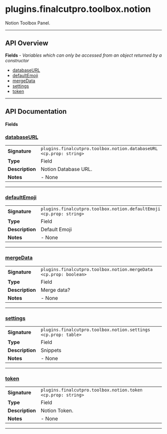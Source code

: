 # plugins.finalcutpro.toolbox.notion

Notion Toolbox Panel.

---

## API Overview
**Fields** - _Variables which can only be accessed from an object returned by a constructor_
 * [databaseURL](#databaseurl)
 * [defaultEmoji](#defaultemoji)
 * [mergeData](#mergedata)
 * [settings](#settings)
 * [token](#token)


---

## API Documentation

#### Fields


### [databaseURL](#databaseurl)

|                                             |                                                                                     |
| --------------------------------------------|-------------------------------------------------------------------------------------|
| **Signature**                               | `plugins.finalcutpro.toolbox.notion.databaseURL <cp.prop: string>`                                                                    |
| **Type**                                    | Field                                                                     |
| **Description**                             | Notion Database URL.                                                                     |
| **Notes**                                   | - None |

---


### [defaultEmoji](#defaultemoji)

|                                             |                                                                                     |
| --------------------------------------------|-------------------------------------------------------------------------------------|
| **Signature**                               | `plugins.finalcutpro.toolbox.notion.defaultEmoji <cp.prop: string>`                                                                    |
| **Type**                                    | Field                                                                     |
| **Description**                             | Default Emoji                                                                     |
| **Notes**                                   | - None |

---


### [mergeData](#mergedata)

|                                             |                                                                                     |
| --------------------------------------------|-------------------------------------------------------------------------------------|
| **Signature**                               | `plugins.finalcutpro.toolbox.notion.mergeData <cp.prop: boolean>`                                                                    |
| **Type**                                    | Field                                                                     |
| **Description**                             | Merge data?                                                                     |
| **Notes**                                   | - None |

---


### [settings](#settings)

|                                             |                                                                                     |
| --------------------------------------------|-------------------------------------------------------------------------------------|
| **Signature**                               | `plugins.finalcutpro.toolbox.notion.settings <cp.prop: table>`                                                                    |
| **Type**                                    | Field                                                                     |
| **Description**                             | Snippets                                                                     |
| **Notes**                                   | - None |

---


### [token](#token)

|                                             |                                                                                     |
| --------------------------------------------|-------------------------------------------------------------------------------------|
| **Signature**                               | `plugins.finalcutpro.toolbox.notion.token <cp.prop: string>`                                                                    |
| **Type**                                    | Field                                                                     |
| **Description**                             | Notion Token.                                                                     |
| **Notes**                                   | - None |

---

